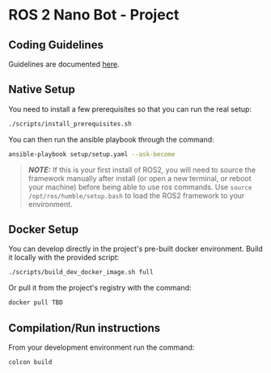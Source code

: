 # ROS 2 Nano Bot - Project

## Coding Guidelines

Guidelines are documented [here](./CONTRIBUTING.md).

## Native Setup

You need to install a few prerequisites so that you can run the real setup:
```bash
./scripts/install_prerequisites.sh
```
You can then run the ansible playbook through the command:
```bash
ansible-playbook setup/setup.yaml --ask-become
```

> **_NOTE:_**  If this is your first install of ROS2, you will need to source the framework manually after install (or open a new terminal, or reboot your machine) before being able to use ros commands. Use `source /opt/ros/humble/setup.bash` to load the ROS2 framework to your environment.

## Docker Setup

You can develop directly in the project's pre-built docker environment.
Build it locally with the provided script:
```bash
./scripts/build_dev_docker_image.sh full
```
Or pull it from the project's registry with the command:
```bash
docker pull TBD
```
## Compilation/Run instructions

From your development environment run the command:
```bash
colcon build
```
